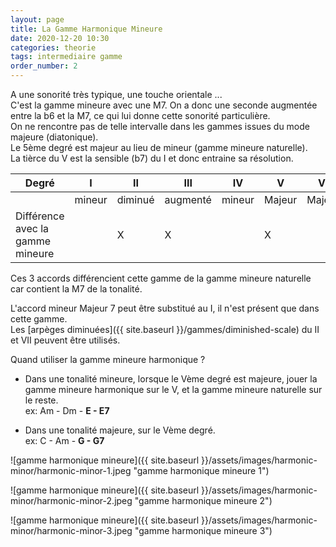 ```yaml
---
layout: page
title: La Gamme Harmonique Mineure
date: 2020-12-20 10:30
categories: theorie
tags: intermediaire gamme
order_number: 2
---
```


A une sonorité très typique, une touche orientale ...  
C'est la gamme mineure avec une M7. On a donc une seconde augmentée entre la b6 et la M7, ce qui lui donne cette sonorité particulière.  
On ne rencontre pas de telle intervalle dans les gammes issues du mode majeure (diatonique).  
Le 5ème degré est majeur au lieu de mineur (gamme mineure naturelle).  
La tièrce du V est la sensible (b7) du I et donc entraine sa résolution.


| Degré                             | I      | II      | III      | IV     | V         | VI     | VII     |
|-----------------------------------|--------|---------|----------|--------|-----------|--------|---------|
|                                   | mineur | diminué | augmenté | mineur | Majeur    | Majeur | diminué |
| Différence avec la gamme mineure  |        | X       | X        |        | X         |        | x       |

Ces 3 accords différencient cette gamme de la gamme mineure naturelle car contient la M7 de la tonalité.

L'accord mineur Majeur 7 peut être substitué au I, il n'est présent que dans cette gamme.  
Les [arpèges diminuées]({{ site.baseurl }}/gammes/diminished-scale) du II et VII peuvent être utilisés.

Quand utiliser la gamme mineure harmonique ?

* Dans une tonalité mineure, lorsque le Vème degré est majeure, jouer la gamme mineure harmonique sur le V, et la gamme mineure naturelle sur le reste.  
ex: Am - Dm - **E - E7**

* Dans une tonalité majeure, sur le Vème degré.  
ex: C - Am - **G - G7**

![gamme harmonique mineure]({{ site.baseurl }}/assets/images/harmonic-minor/harmonic-minor-1.jpeg "gamme harmonique mineure 1")

![gamme harmonique mineure]({{ site.baseurl }}/assets/images/harmonic-minor/harmonic-minor-2.jpeg "gamme harmonique mineure 2")

![gamme harmonique mineure]({{ site.baseurl }}/assets/images/harmonic-minor/harmonic-minor-3.jpeg "gamme harmonique mineure 3")